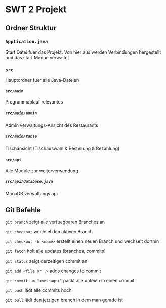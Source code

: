 # SWT 2 Projekt

## Ordner Struktur

### `Application.java`

Start Datei fuer das Projekt. Von hier aus werden Verbindungen hergestellt und das start Menue verwaltet

### `src`

Hauptordner fuer alle Java-Dateien

#### `src/main`

Programmablauf relevantes

##### `src/main/admin`

Admin verwaltungs-Ansicht des Restaurants

##### `src/main/table`

Tischansicht (Tischauswahl & Bestellung & Bezahlung)

#### `src/api`

Alle Module zur weiterverwendung

##### `src/api/database.java`

MariaDB verwaltungs api

## Git Befehle

`git branch` zeigt alle verfuegbaren Branches an

`git checkout` wechsel den aktiven Branch

`git checkout -b <name>` erstellt einen neuen Branch und wechselt dorthin

`git fetch` holt alle updates (branches, commits)

`git status` zeigt derzeitigen commit an

`git add <file or .>` adds changes to commit

`git commit -m "<message>"` packt alle dateien in einen commit

`git push` lädt alle commits hoch

`git pull` lädt den jetzigen branch in dem man gerade ist
